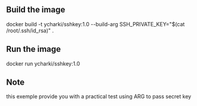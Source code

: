 ## Build the image 

docker build -t ycharki/sshkey:1.0 --build-arg SSH_PRIVATE_KEY="$(cat /root/.ssh/id_rsa)" .

## Run the image

docker run ycharki/sshkey:1.0

## Note

this exemple provide you with a practical test using ARG to pass secret key